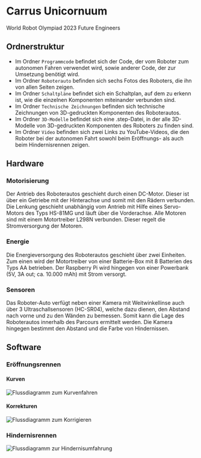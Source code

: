 # Carrus Unicornuum
World Robot Olympiad 2023 Future Engineers

## Ordnerstruktur
- Im Ordner `Programmcode` befindet sich der Code, der vom Roboter zum autonomen Fahren verwendet wird, sowie anderer Code, der zur Umsetzung benötigt wird.
- Im Ordner `Roboterauto` befinden sich sechs Fotos des Roboters, die ihn von allen Seiten zeigen.
- Im Ordner `Schaltpläne` befindet sich ein Schaltplan, auf dem zu erkenn ist, wie die einzelnen Komponenten miteinander verbunden sind.
- Im Ordner `Technische Zeichnungen` befinden sich technische Zeichnungen von 3D-gedruckten Komponenten des Roboterautos.
- Im Ordner `3D-Modelle` befindet sich eine .step-Datei, in der alle 3D-Modelle von 3D-gedruckten Komponenten des Roboters zu finden sind.
- Im Ordner `Video` befinden sich zwei Links zu YouTube-Videos, die den Roboter bei der autonomen Fahrt sowohl beim Eröffnungs- als auch beim Hindernisrennen zeigen.

## Hardware
### Motorisierung
Der Antrieb des Roboterautos geschieht durch einen DC-Motor. Dieser ist über ein Getriebe mit der Hinterachse und somit mit den Rädern verbunden. Die Lenkung geschieht unabhängig vom Antrieb mit Hilfe eines Servo-Motors des Typs HS-81MG und läuft über die Vorderachse. Alle Motoren sind mit einem Motortreiber L298N verbunden. Dieser regelt die Stromversorgung der Motoren.

### Energie
Die Energieversorgung des Roboterautos geschieht über zwei Einheiten. Zum einen wird der Motortreiber von einer Batterie-Box mit 8 Batterien des Typs AA betrieben. Der Raspberry Pi wird hingegen von einer Powerbank (5V, 3A out; ca. 10.000 mAh) mit Strom versorgt.

### Sensoren
Das Roboter-Auto verfügt neben einer Kamera mit Weitwinkellinse auch über 3 Ultraschallsensoren (HC-SR04), welche dazu dienen, den Abstand nach vorne und zu den Wänden zu bemessen. Somit kann die Lage des Roboterautos innerhalb des Parcours ermittelt werden. Die Kamera hingegen bestimmt den Abstand und die Farbe von Hindernissen.  


## Software
### Eröffnungsrennen
#### Kurven
![Flussdiagramm zum Kurvenfahren](https://user-images.githubusercontent.com/128396963/236560181-bcf6c7e0-176b-4ac8-8dcf-6b0db0ab8153.jpeg)
#### Korrekturen
![Flussdiagramm zum Korrigieren](https://user-images.githubusercontent.com/128396963/236562212-91d419c3-25d5-4b6d-8efb-cccdcb9835c8.jpeg)

### Hindernisrennen
![Flussdiagramm zur Hindernisumfahrung](https://user-images.githubusercontent.com/128396963/236519192-251315be-2b41-4ad9-8319-2199691f5c98.jpeg)
